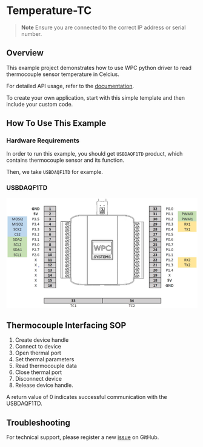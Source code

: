 # Temperature-TC
> **Note**
> Ensure you are connected to the correct IP address or serial number.

## Overview

This example project demonstrates how to use WPC python driver to read thermocouple sensor temperature in Celcius.

For detailed API usage, refer to the [documentation](https://wpc-systems-ltd.github.io/WPC_Python_driver_release/).

To create your own application, start with this simple template and then include your custom code.

## How To Use This Example

### Hardware Requirements

In order to run this example, you should get `USBDAQF1TD` product, which contains thermocouple sensor and its function.

Then, we take `USBDAQF1TD` for example.

### USBDAQF1TD

<img src="https://github.com/WPC-Systems-Ltd/WPC_Python_driver_release/blob/main/Reference/Pinouts/pinout-USBDAQF1TD.JPG" alt="drawing" width="600"/>

## Thermocouple Interfacing SOP

1. Create device handle
2. Connect to device
3. Open thermal port
4. Set thermal parameters
5. Read thermocouple data
6. Close thermal port
7. Disconnect device
8. Release device handle.

A return value of 0 indicates successful communication with the USBDAQF1TD.

## Troubleshooting

For technical support, please register a new [issue](https://github.com/WPC-Systems-Ltd/WPC_Python_driver_release/issues) on GitHub.